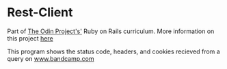 # Rest-Client

Part of [The Odin Project's'](https://theodinproject.com) Ruby on Rails curriculum. More information on this project [here](https://www.theodinproject.com/courses/ruby-on-rails/lessons/let-s-get-building)

This program shows the status code, headers, and cookies recieved from a query on www.bandcamp.com
